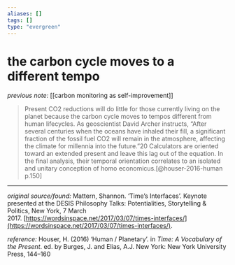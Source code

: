 ```yaml
---
aliases: []
tags: []
type: "evergreen"
---
```


# the carbon cycle moves to a different tempo

_previous note:_ [[carbon monitoring as self-improvement]]

> Present CO2 reductions will do little for those currently living on the planet because the carbon cycle moves to tempos different from human lifecycles. As geoscientist David Archer instructs, “After several centuries when the oceans have inhaled their fill, a significant fraction of the fossil fuel CO2 will remain in the atmosphere, affecting the climate for millennia into the future.”20 Calculators are oriented toward an extended present and leave this lag out of the equation. In the final analysis, their temporal orientation correlates to an isolated and unitary conception of homo economicus.[@houser-2016-human p.150]

---

_original source/found:_ Mattern, Shannon. ‘Time’s Interfaces’. Keynote presented at the DESIS Philosophy Talks: Potentialities, Storytelling & Politics, New York, 7 March 2017. [https://wordsinspace.net/2017/03/07/times-interfaces/](https://wordsinspace.net/2017/03/07/times-interfaces/).

_reference:_ Houser, H. (2016) ‘Human / Planetary’. in _Time: A Vocabulary of the Present_. ed. by Burges, J. and Elias, A.J. New York: New York University Press, 144–160




